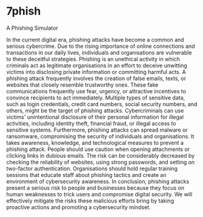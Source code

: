 # 7phish
A Phishing Simulator

In the current digital era, phishing attacks have become a common and serious cybercrime. Due to the rising importance of online connections and transactions in our daily lives, individuals and organisations are vulnerable to these deceitful strategies. Phishing is an unethical activity in which criminals act as legitimate organisations in an effort to deceive unwitting victims into disclosing private information or committing harmful acts.
A phishing attack frequently involves the creation of false emails, texts, or websites that closely resemble trustworthy ones. These fake communications frequently use fear, urgency, or attractive incentives to convince recipients to act immediately. Multiple types of sensitive data, such as login credentials, credit card numbers, social security numbers, and others, might be the target of phishing attacks.
Cybercriminals can use victims' unintentional disclosure of their personal information for illegal activities, including identity theft, financial fraud, or illegal access to sensitive systems. Furthermore, phishing attacks can spread malware or ransomware, compromising the security of individuals and organisations.
It takes awareness, knowledge, and technological measures to prevent a phishing attack. People should use caution when opening attachments or clicking links in dubious emails. The risk can be considerably decreased by checking the reliability of websites, using strong passwords, and setting on two-factor authentication. Organisations should hold regular training sessions that educate staff about phishing tactics and create an environment of cybersecurity awareness.
In conclusion, phishing attacks present a serious risk to people and businesses because they focus on human weaknesses to trick users and compromise digital security. We will effectively mitigate the risks these malicious efforts bring by taking proactive actions and promoting a cybersecurity mindset.
